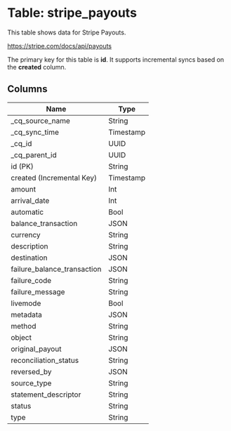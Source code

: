 # Table: stripe_payouts

This table shows data for Stripe Payouts.

https://stripe.com/docs/api/payouts

The primary key for this table is **id**.
It supports incremental syncs based on the **created** column.

## Columns

| Name          | Type          |
| ------------- | ------------- |
|_cq_source_name|String|
|_cq_sync_time|Timestamp|
|_cq_id|UUID|
|_cq_parent_id|UUID|
|id (PK)|String|
|created (Incremental Key)|Timestamp|
|amount|Int|
|arrival_date|Int|
|automatic|Bool|
|balance_transaction|JSON|
|currency|String|
|description|String|
|destination|JSON|
|failure_balance_transaction|JSON|
|failure_code|String|
|failure_message|String|
|livemode|Bool|
|metadata|JSON|
|method|String|
|object|String|
|original_payout|JSON|
|reconciliation_status|String|
|reversed_by|JSON|
|source_type|String|
|statement_descriptor|String|
|status|String|
|type|String|